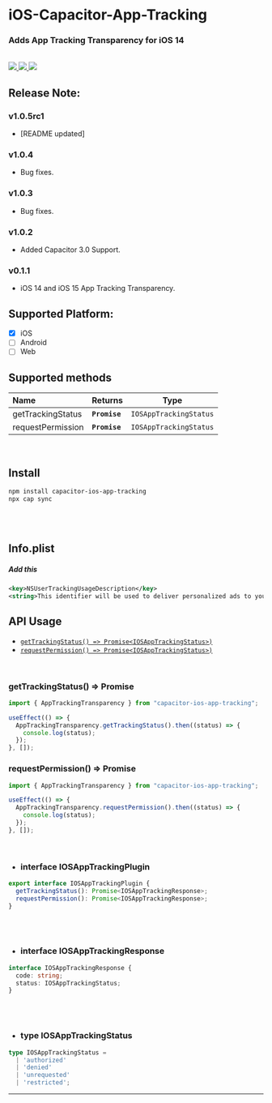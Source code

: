 # iOS-Capacitor-App-Tracking

### Adds App Tracking Transparency for iOS 14

<br/>

<!-- Badges -->
<a href="https://npmjs.com/package/capacitor-ios-app-tracking">
  <img src="https://badgen.net/npm/v/capacitor-ios-app-tracking">
</a>
<a href="https://npmjs.com/package/capacitor-ios-app-tracking">
  <img src="https://badgen.net/npm/dt/capacitor-ios-app-tracking">
</a>
<a href="https://npmjs.com/package/capacitor-ios-app-tracking">
  <img src="https://badgen.net/npm/license/capacitor-ios-app-tracking">
</a>

## Release Note:

### v1.0.5rc1
- [README updated]

### v1.0.4
- Bug fixes.

### v1.0.3
- Bug fixes.

### v1.0.2

- Added Capacitor 3.0 Support.

### v0.1.1

- iOS 14 and iOS 15 App Tracking Transparency.

## Supported Platform:

- [x] iOS
- [ ] Android
- [ ] Web

## Supported methods

| Name              | Returns       | Type                              |
| :---------------- | ------------- | --------------------------------- |
| getTrackingStatus | **`Promise`** | <code>IOSAppTrackingStatus</code> |
| requestPermission | **`Promise`** | <code>IOSAppTrackingStatus</code> |

<br/>

## Install

```bash
npm install capacitor-ios-app-tracking
npx cap sync
```

<br/>
<br/>


## Info.plist
##### Add this
```xml
<key>NSUserTrackingUsageDescription</key>
<string>This identifier will be used to deliver personalized ads to you.</string>
```

## API Usage
<docgen-index>

- [`getTrackingStatus() => Promise<IOSAppTrackingStatus>)`](#getTrackingStatus)
- [`requestPermission() => Promise<IOSAppTrackingStatus>)`](#requestPermission)

</docgen-index>

<docgen-api>
<!--Update the source file JSDoc comments and rerun docgen to update the docs below-->
<br/>
  
### getTrackingStatus() => Promise<IOSAppTrackingStatus>
  
```typescript
import { AppTrackingTransparency } from "capacitor-ios-app-tracking";

useEffect(() => {
  AppTrackingTransparency.getTrackingStatus().then((status) => {
    console.log(status);
  });
}, []);


```
  
### requestPermission() => Promise<IOSAppTrackingStatus>

```typescript  
import { AppTrackingTransparency } from "capacitor-ios-app-tracking";

useEffect(() => {
  AppTrackingTransparency.requestPermission().then((status) => {
    console.log(status);
  });
}, []);
```
  
<br/>

- ### interface IOSAppTrackingPlugin

```typescript
export interface IOSAppTrackingPlugin {
  getTrackingStatus(): Promise<IOSAppTrackingResponse>;
  requestPermission(): Promise<IOSAppTrackingResponse>;
}
```

<br/>
<br/>

- ### interface IOSAppTrackingResponse

```typescript
interface IOSAppTrackingResponse {
  code: string;
  status: IOSAppTrackingStatus;
}
```

<br/>
<br/>

- ### type IOSAppTrackingStatus

```typescript
type IOSAppTrackingStatus =
  | 'authorized'
  | 'denied'
  | 'unrequested'
  | 'restricted';
```

---

</docgen-api>
